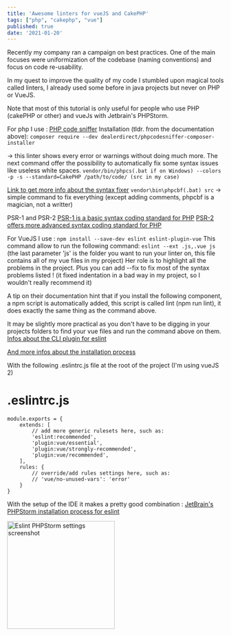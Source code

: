 ```yaml
---
title: 'Awesome linters for vueJS and CakePHP'
tags: ["php", "cakephp", "vue"]
published: true
date: '2021-01-20'
---
```


Recently my company ran a campaign on best practices.
One of the main focuses were uniformization of the codebase (naming conventions) and focus on code re-usability.

In my quest to improve the quality of my code I stumbled upon magical tools called linters, 
I already used some before in java projects but never on PHP or VueJS.

Note that most of this tutorial is only useful for people who use PHP (cakePHP or other) and vueJs with Jetbrain's PHPStorm.

For php I use :
[PHP code sniffer](https://github.com/Dealerdirect/phpcodesniffer-composer-installer)
Installation (tldr. from the documentation above):
```composer require --dev dealerdirect/phpcodesniffer-composer-installer```

-> this linter shows every error or warnings without doing much more. 
The next command offer the possibility to automatically fix some syntax issues like useless white spaces.
```vendor/bin/phpcs(.bat if on Windows) --colors -p -s --standard=CakePHP /path/to/code/ (src in my case)```

[Link to get more info about the syntax fixer](https://github.com/squizlabs/PHP_CodeSniffer/wiki/Fixing-Errors-Automatically)
```vendor\bin\phpcbf(.bat) src```
-> simple command to fix everything (except adding comments, phpcbf is a magician, not a writter)

PSR-1 and PSR-2
[PSR-1 is a basic syntax coding standard for PHP](https://github.com/php-fig/fig-standards/blob/master/accepted/PSR-1-basic-coding-standard.md)
[PSR-2 offers more advanced syntax coding standard for PHP](https://github.com/php-fig/fig-standards/blob/master/accepted/PSR-2-coding-style-guide.md)

For VueJS I use :
```npm install --save-dev eslint eslint-plugin-vue```
This command allow to run the following command:
```eslint --ext .js,.vue js``` (the last parameter 'js' is the folder you want to run your linter on, this file contains all of my vue files in my project)
Her role is to highlight all the problems in the project.
Plus you can add --fix to fix most of the syntax problems listed ! (it fixed indentation in a bad way in my project, so I wouldn't really recommend it)

A tip on their documentation hint that if you install the following component, a npm script is automatically added, this script is called lint (npm run lint), 
it does exactly the same thing as the command above.

It may be slightly more practical as you don't have to be digging in your projects folders to find your vue files and run the command above on them.
[Infos about the CLI plugin for eslint](https://github.com/vuejs/vue-cli/tree/dev/packages/%40vue/cli-plugin-eslint)

[And more infos about the installation process](https://eslint.vuejs.org/user-guide/#installation)

With the following .eslintrc.js file at the root of the project (I'm using vueJS 2)  
# .eslintrc.js  
```
module.exports = {
    extends: [
        // add more generic rulesets here, such as:
        'eslint:recommended',
        'plugin:vue/essential',
        'plugin:vue/strongly-recommended',
        'plugin:vue/recommended',
    ],
    rules: {
        // override/add rules settings here, such as:
        // 'vue/no-unused-vars': 'error'
    }
}
```

With the setup of the IDE it makes a pretty good combination :
[JetBrain's PHPStorm installation process for eslint](https://www.jetbrains.com/help/idea/eslint.html)  
  
<img src="./posts_imgs/eslint-phpstorm-settings.png" alt="Eslint PHPStorm settings screenshot" style="width: 250px"/>  

